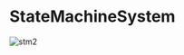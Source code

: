 # StateMachineSystem

![stm2](https://user-images.githubusercontent.com/20067832/112805830-13c1a100-90b1-11eb-8204-e0030bca902b.png)
